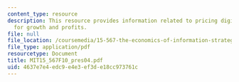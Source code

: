 ```yaml
---
content_type: resource
description: This resource provides information related to pricing digital textbooks
  for growth and profits.
file: null
file_location: /coursemedia/15-567-the-economics-of-information-strategy-structure-and-pricing-fall-2010/4637e7e4edc9e4e3ef3de18cc973761c_MIT15_567F10_pres04.pdf
file_type: application/pdf
resourcetype: Document
title: MIT15_567F10_pres04.pdf
uid: 4637e7e4-edc9-e4e3-ef3d-e18cc973761c
---
```

